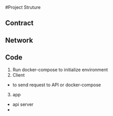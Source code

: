 #Project Struture
## Contract
## Network
## Code
1. Run docker-compose to initialize environment
2. Client
- to send request to API or docker-compose
3. app
- api server
- 
